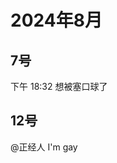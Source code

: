 # 2024年8月

<script setup lang="ts">
import { QTagColors } from 'fake-qq-ui';

</script>

## 7号

<q-window title="Minecraft资源群">

<q-tip>下午 18:32</q-tip>
<q-text name="蜜桃酱可爱捏🤤" tag="LV100 xxx" :tag-color="QTagColors.purple"
avatar="https://q2.qlogo.cn/headimg_dl?dst_uin=2944162986&spec=100">想被塞口球了</q-text>

</q-window>

## 12号

<q-window title="我的世界话题群">

<q-text name="在逃牛马准备就业" tag="LV100 叛徒男娘控" :tag-color="QTagColors.purple"
avatar="https://q2.qlogo.cn/headimg_dl?dst_uin=3030376163&spec=100" ><a at>@正经人</a> I'm gay</q-text>

</q-window>


